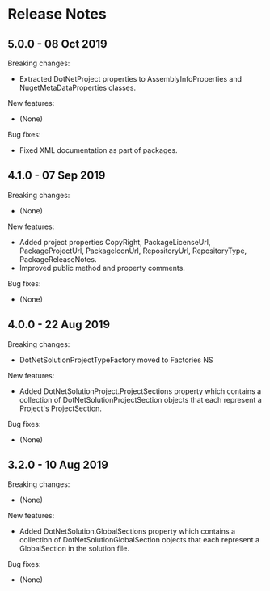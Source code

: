 # Release Notes

## 5.0.0 - 08 Oct 2019

Breaking changes:
- Extracted DotNetProject properties to AssemblyInfoProperties and NugetMetaDataProperties classes.

New features:
- (None)

Bug fixes:
- Fixed XML documentation as part of packages.

## 4.1.0 - 07 Sep 2019

Breaking changes:
- (None)

New features:
- Added project properties CopyRight, PackageLicenseUrl, PackageProjectUrl, PackageIconUrl, RepositoryUrl, RepositoryType, PackageReleaseNotes.
- Improved public method and property comments.

Bug fixes:
- (None)

## 4.0.0 - 22 Aug 2019

Breaking changes:
- DotNetSolutionProjectTypeFactory moved to Factories NS

New features:
- Added DotNetSolutionProject.ProjectSections property which contains a collection of DotNetSolutionProjectSection objects that each represent a Project's ProjectSection.

Bug fixes:
- (None)

## 3.2.0 - 10 Aug 2019

Breaking changes:
- (None)

New features:
- Added DotNetSolution.GlobalSections property which contains a collection of DotNetSolutionGlobalSection objects that each represent a GlobalSection in the solution file.

Bug fixes:
- (None)
